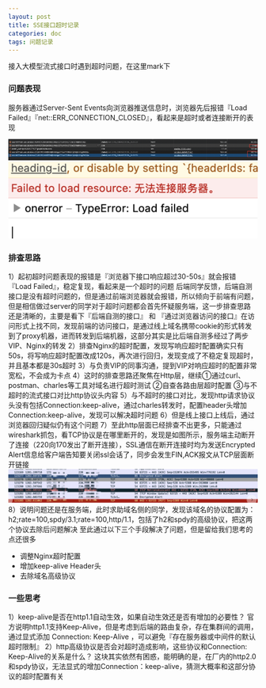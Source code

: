 ```yaml
---
layout: post
title: SSE接口超时记录
categories: doc
tags: 问题记录
---
```



接入大模型流式接口时遇到超时问题，在这里mark下

### 问题表现
服务器通过Server-Sent Events向浏览器推送信息时，浏览器先后报错『Load Failed』『net::ERR_CONNECTION_CLOSED』，看起来是超时或者连接断开的表现

![Alt text](../image/connection-closed.png)
![Alt text](../image/loadfailed.png)

### 排查思路

1）起初超时问题表现的报错是『浏览器下接口响应超过30-50s』就会报错『Load Failed』，稳定复现，看起来是一个超时的问题
后端同学反馈，后端自测接口是没有超时问题的，但是通过前端浏览器就会报错，所以倾向于前端有问题，但是相信做过server的同学对于超时问题都会首先怀疑服务端，这一步排查思路还是清晰的，主要是看下『后端自测的接口』 和 『通过浏览器访问的接口』在访问形式上找不同，发现前端的访问接口，是通过线上域名携带cookie的形式转发到了proxy机器，进而转发到后端机器，这部分其实是比后端自测多经过了两步VIP、Nginx的转发
2）排查Nginx的超时配置，发现写响应超时配置确实只有50s，将写响应超时配置改成120s，再次进行回归，发现变成了不稳定复现超时，并且基本都是30s超时
3）与负责VIP的同事沟通，提到VIP对响应超时的配置非常宽松，不会成为卡点
4）这时的排查思路还聚焦在Http层，继续①通过curl、postman、charles等工具对域名进行超时测试 ②自查各路由层超时配置 ③与不超时的流式接口对比http协议头内容
5）与不超时的接口对比，发现http请求协议头没有包括Connection:keep-alive，通过charles转发时，配置header头增加Connection:keep-alive，发现可以解决超时问题
6）但是线上接口上线后，通过浏览器回归疑似仍有这个问题
7）至此http层面已经排查不出更多，只能通过wireshark抓包，看TCP协议是在哪里断开的，发现是如图所示，服务端主动断开了连接（220向170发出了断开连接），SSL通信在断开连接时均为发送Encrypted Alert信息给客户端告知要关闭ssl会话了，同步会发生FIN,ACK报文从TCP层面断开链接
![Alt text](../image/tcp-1.png)
8）说明问题还是在服务端，此时求助域名侧的同学，发现该域名的协议配置为：h2;rate=100,spdy/3.1;rate=100,http/1.1，包括了h2和spdy的高级协议，把这两个协议去除后问题解决
至此通过以下三个手段解决了问题，但是留给我们思考的点还很多
* 调整Nginx超时配置
* 增加keep-alive Header头
* 去除域名高级协议

### 一些思考

1）keep-alive是否在http1.1自动生效，如果自动生效还是否有增加的必要性？
官方说明http1.1支持Keep-Alive，但是考虑到后端的路由复杂，存在集群间的调用，通过显式添加 Connection: Keep-Alive ，可以避免『存在服务器或中间件的默认超时限制』
2）http高级协议是否会对超时造成影响，这些协议和Connection: Keep-Alive的关系是什么？
这块其实依然有困惑，能明确的是，在厂内的http2.0和spdy协议，无法显式的增加Connection：keep-alive，猜测大概率和这部分协议的超时配置有关
